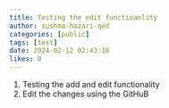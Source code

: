 ```yaml
---
title: Testing the edit functioanlity
author: sushma-hazari-qed
categories: [public]
tags: [test]
date: 2024-02-12 02:43:18 
likes: 0
---
```


1. Testing the add and edit functionality
2. Edit the changes using the GitHuB

